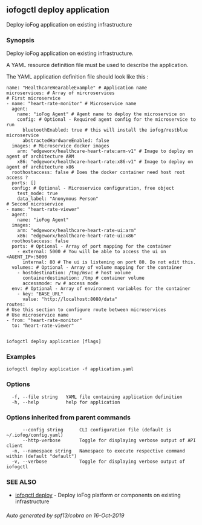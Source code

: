 ## iofogctl deploy application

Deploy ioFog application on existing infrastructure

### Synopsis

Deploy ioFog application on existing infrastructure.
 
 A YAML resource definition file must be used to describe the application.
 
 The YAML application definition file should look like this :
```
name: "HealthcareWearableExample" # Application name
microservices: # Array of mircroservices
# First microservice
- name: "heart-rate-monitor" # Microservice name
  agent:
    name: "ioFog Agent" # Agent name to deploy the microservice on
    config: # Optional - Required agent config for the microservice to run
      bluetoothEnabled: true # this will install the iofog/restblue microservice
      abstractedHardwareEnabled: false
  images: # Microservice docker images
    arm: "edgeworx/healthcare-heart-rate:arm-v1" # Image to deploy on agent of architecture ARM
    x86: "edgeworx/healthcare-heart-rate:x86-v1" # Image to deploy on agent of architecture x86
  roothostaccess: false # Does the docker container need host root access ?
  ports: []
  config: # Optional - Microservice configuration, free object
    test_mode: true
    data_label: "Anonymous Person"
# Second microservice
- name: "heart-rate-viewer"
  agent:
    name: "ioFog Agent"
  images:
    arm: "edgeworx/healthcare-heart-rate-ui:arm"
    x86: "edgeworx/healthcare-heart-rate-ui:x86"
  roothostaccess: false
  ports: # Optional - Array of port mapping for the container
    - external: 5000 # You will be able to access the ui on <AGENT_IP>:5000
      internal: 80 # The ui is listening on port 80. Do not edit this.
  volumes: # Optional - Array of volume mapping for the container
    - hostdestination: /tmp/msvc # host volume
      containerdestination: /tmp # container volume
      accessmode: rw # access mode
  env: # Optional - Array of environment variables for the container
    - key: "BASE_URL"
      value: "http://localhost:8080/data"
routes:
# Use this section to configure route between microservices
# Use microservice name
- from: "heart-rate-monitor"
  to: "heart-rate-viewer"
 
```


```
iofogctl deploy application [flags]
```

### Examples

```
iofogctl deploy application -f application.yaml
```

### Options

```
  -f, --file string   YAML file containing application definition
  -h, --help          help for application
```

### Options inherited from parent commands

```
      --config string      CLI configuration file (default is ~/.iofog/config.yaml)
      --http-verbose       Toggle for displaying verbose output of API client
  -n, --namespace string   Namespace to execute respective command within (default "default")
  -v, --verbose            Toggle for displaying verbose output of iofogctl
```

### SEE ALSO

* [iofogctl deploy](iofogctl_deploy.md)	 - Deploy ioFog platform or components on existing infrastructure

###### Auto generated by spf13/cobra on 16-Oct-2019
